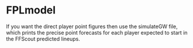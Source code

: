 # FPLmodel
If you want the direct player point figures then use the simulateGW file, which prints the precise point forecasts for each player expected to start in the FFScout predicted lineups.
